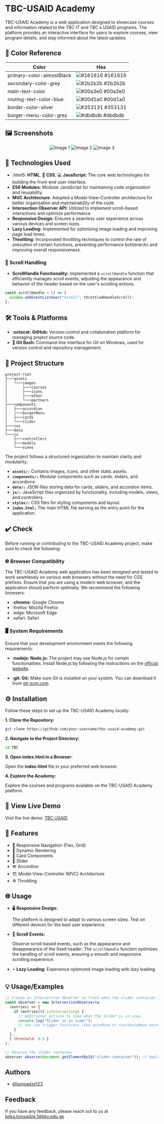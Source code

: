 # TBC-USAID Academy

TBC-USAID Academy is a web application designed to showcase courses and information related to the TBC IT and TBC x USAID programs. The platform provides an interactive interface for users to explore courses, view program details, and stay informed about the latest updates.

## 🌈 Color Reference

| Color                     | Hex                                                              |
| ------------------------- | ---------------------------------------------------------------- |
| primary-color-almostBlack | ![#161616](https://via.placeholder.com/10/161616?text=+) #161616 |
| secondary-color-grey      | ![#2b2b2b](https://via.placeholder.com/10/2b2b2b?text=+) #2b2b2b |
| main-text-color           | ![#00a3e0](https://via.placeholder.com/10/00a3e0?text=+) #00a3e0 |
| routing-text-color-blue   | ![#00d1a0](https://via.placeholder.com/10/00d1a0?text=+) #00d1a0 |
| border-color-silver       | ![#353131](https://via.placeholder.com/10/353131?text=+) #353131 |
| burger-menu-color-grey    | ![#dbdbdb](https://via.placeholder.com/10/dbdbdb?text=+) #dbdbdb |

## 🖼️ Screenshots

<p align="center">
  <img src="https://github.com/lomsadze123/TBC-USAID/assets/91826108/1ae22938-7239-4986-8af0-3f266c09f31d" alt="Image 1">
  <img src="https://github.com/lomsadze123/TBC-USAID/assets/91826108/987126e3-8666-470b-9058-f005e1a167be" alt="Image 2">
  <img src="https://github.com/lomsadze123/TBC-USAID/assets/91826108/2ccbc353-cde5-4847-ad2f-4eeaf5f41bcd" alt="Image 3">
</p>

## 🚀 Technologies Used

- :html5: **HTML**, :art: **CSS**, :computer: **JavaScript:** The core web technologies for building the front-end user interface.
- **ES6 Modules:** Modular JavaScript for maintaining code organization and reusability.
- **MVC Architecture:** Adopted a Model-View-Controller architecture for better organization and maintainability of the code.
- **Intersection Observer API:** Utilized to implement scroll-based interactions and optimize performance.
- **Responsive Design:** Ensures a seamless user experience across various devices and screen sizes.
- **Lazy Loading:** Implemented for optimizing image loading and improving page load times.
- **Throttling:** Incorporated throttling techniques to control the rate of execution of certain functions, preventing performance bottlenecks and improving overall responsiveness.

### 🔄 Scroll Handling

- **ScrollHandle Functionality:** Implemented a `scrollHandle` function that efficiently manages scroll events, adjusting the appearance and behavior of the header based on the user's scrolling actions.

```javascript
const scrollHandle = () => {
  window.addEventListener("scroll", throttledHandleScroll);
};
```

## 🛠️ Tools & Platforms

- **:octocat: GitHub:** Version control and collaboration platform for managing project source code.
- **:shell: Git Bash:** Command-line interface for Git on Windows, used for version control and repository management.

## 📂 Project Structure

```plaintext
project-root
├───assets
│   └───images
│       ├───courses
│       ├───icons
│       ├───other
│       └───partners
├───components
│   ├───accordion
|   |───burgerMenu
│   ├───cards
│   └───slider
├───css
├───data
└───js
    ├───controllers
    ├───models
    └───views
```

The project follows a structured organization to maintain clarity and modularity:

- **`assets/:`** Contains images, icons, and other static assets.
- **`components/:`** Modular components such as cards, sliders, and accordions.
- **`data/:`** JSON files storing data for cards, sliders, and accordion items.
- **`js/:`** JavaScript files organized by functionality, including models, views, and controllers.
- **`styles/:`** CSS files for styling components and layout.
- **`index.html:`** The main HTML file serving as the entry point for the application.

## ✔️ Check

Before running or contributing to the TBC-USAID Academy project, make sure to check the following:

### 🌐 Browser Compatibility

The TBC-USAID Academy web application has been designed and tested to work seamlessly on various web browsers without the need for CSS prefixes. Ensure that you are using a modern web browser, and the application should perform optimally. We recommend the following browsers:

- **:chrome:** Google Chrome
- :firefox: Mozilla Firefox
- :edge: Microsoft Edge
- :safari: Safari

### 🖥️ System Requirements

Ensure that your development environment meets the following requirements:

- **:nodejs: Node.js:** The project may use Node.js for certain functionalities. Install Node.js by following the instructions on the [official website](https://nodejs.org/).

- **:git: Git:** Make sure Git is installed on your system. You can download it from [git-scm.com](https://git-scm.com/).

## ⚙️ Installation

Follow these steps to set up the TBC-USAID Academy locally:

**1. Clone the Repository:**

```bash
git clone https://github.com/your-username/tbc-usaid-academy.git
```

**2. Navigate to the Project Directory:**

```bash
cd TBC
```

**3. Open index.html in a Browser:**

Open the **index.html** file in your preferred web browser.

**4. Explore the Academy:**

Explore the courses and programs available on the TBC-USAID Academy platform.

## 🚀 View Live Demo

Visit the live demo: [TBC USAID](https://main--tbc-usaid-marteli.netlify.app/)

## 🌟 Features

- :iphone: Responsive Navigation (Flex, Grid)
- :art: Dynamic Rendering
- :flower_playing_cards: Card Components
- :carousel_horse: Slider
- :accordion: Accordion
- :building_construction: Model-View-Controller (MVC) Architecture
- :gear: Throttling

## 🌐 Usage

- :desktop_computer: **Responsive Design:**

  The platform is designed to adapt to various screen sizes. Test on different devices for the best user experience.

- :scroll: **Scroll Events:**

  Observe scroll-based events, such as the appearance and disappearance of the fixed header. The `scrollHandle` function optimizes the handling of scroll events, ensuring a smooth and responsive scrolling experience.

- :zap: **Lazy Loading:**
  Experience optimized image loading with lazy loading.

## 💡 Usage/Examples

```javascript
// Create an Intersection Observer to track when the slider container is in vie
const observer = new IntersectionObserver(w
  (entries) => {
    if (entries[0].isIntersecting) {
      // Additional actions to take when the slider is in view
      console.log("Slider is in view!");
      // You can trigger functions like autoMove or startAutoMove here
    }
  },
  { threshold: 0.5 }
);

// Observe the slider container
observer.observe(document.getElementById("slider-container")); // Replace with your container's actual ID

```

## Authors

- [@lomsadze123](https://github.com/lomsadze123)

## Feedback

If you have any feedback, please reach out to us at beka.lomsadze.1@btu.edu.ge
